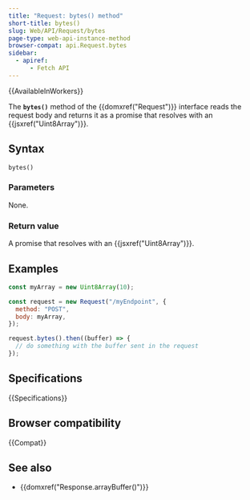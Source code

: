 ```yaml
---
title: "Request: bytes() method"
short-title: bytes()
slug: Web/API/Request/bytes
page-type: web-api-instance-method
browser-compat: api.Request.bytes
sidebar:
  - apiref:
      - Fetch API
---
```


{{AvailableInWorkers}}

The **`bytes()`** method of the {{domxref("Request")}} interface reads the request body and returns it as a promise that resolves with an {{jsxref("Uint8Array")}}.

## Syntax

```js-nolint
bytes()
```

### Parameters

None.

### Return value

A promise that resolves with an {{jsxref("Uint8Array")}}.

## Examples

```js
const myArray = new Uint8Array(10);

const request = new Request("/myEndpoint", {
  method: "POST",
  body: myArray,
});

request.bytes().then((buffer) => {
  // do something with the buffer sent in the request
});
```

## Specifications

{{Specifications}}

## Browser compatibility

{{Compat}}

## See also

- {{domxref("Response.arrayBuffer()")}}

